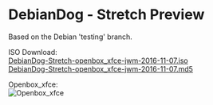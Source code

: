 # DebianDog - Stretch Preview

Based on the Debian 'testing' branch.

ISO Download:   
[DebianDog-Stretch-openbox_xfce-jwm-2016-11-07.iso](https://github.com/DebianDog/Stretch/releases/download/v1.0/DebianDog-Stretch-openbox_xfce-jwm-2016-11-07.iso)    
[DebianDog-Stretch-openbox_xfce-jwm-2016-11-07.md5](https://github.com/DebianDog/Stretch/releases/download/v1.0/DebianDog-Stretch-openbox_xfce-jwm-2016-11-07.md5)

Openbox_xfce:    
![Openbox_xfce](https://github.com/DebianDog/Stretch/releases/download/v1.0/DD-Stretch.jpg)
